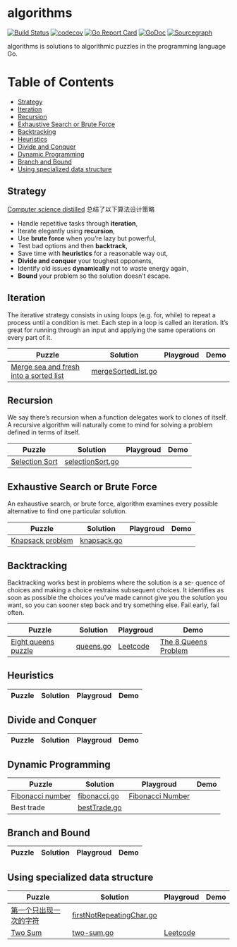 # algorithms

[![Build Status](https://travis-ci.com/zhuqiuzhi/algorithms.svg?branch=master)](https://travis-ci.com/zhuqiuzhi/algorithms)
[![codecov](https://codecov.io/gh/zhuqiuzhi/algorithms/branch/master/graph/badge.svg)](https://codecov.io/gh/zhuqiuzhi/algorithms)
[![Go Report Card](https://goreportcard.com/badge/github.com/zhuqiuzhi/algorithms)](https://goreportcard.com/report/github.com/zhuqiuzhi/algorithms)
[![GoDoc](https://godoc.org/github.com/zhuqiuzhi/algorithms?status.svg)](https://godoc.org/github.com/zhuqiuzhi/algorithms)
[![Sourcegraph](https://sourcegraph.com/github.com/zhuqiuzhi/algorithms/-/badge.svg)](https://sourcegraph.com/github.com/zhuqiuzhi/algorithms)

algorithms is solutions to algorithmic puzzles in the programming language Go.

Table of Contents
=================

* [Strategy](#strategy)
* [Iteration](#iteration)
* [Recursion](#recursion)
* [Exhaustive Search or Brute Force](#exhaustive-search-or-brute-force)
* [Backtracking](#backtracking)
* [Heuristics](#heuristics)
* [Divide and Conquer](#divide-and-conquer)
* [Dynamic Programming](#dynamic-programming)
* [Branch and Bound](#branch-and-bound)
* [Using specialized data structure](#using-specialized-data-structure)

## Strategy 

[Computer science distilled](https://code.energy/computer-science-distilled/) 总结了以下算法设计策略

- Handle repetitive tasks through **iteration**,
- Iterate elegantly using **recursion**,
- Use **brute force** when you’re lazy but powerful,
- Test bad options and then **backtrack**,
- Save time with **heuristics** for a reasonable way out,
- **Divide and conquer** your toughest opponents,
- Identify old issues **dynamically** not to waste energy again,
- **Bound** your problem so the solution doesn’t escape.

## Iteration

The iterative strategy consists in using loops (e.g. for, while) to repeat a process until a condition is met. Each step in a loop is called an iteration. It’s great for running through an input and applying the same operations on every part of it.

Puzzle |  Solution | Playgroud | Demo 
------ |  -------- | --------- | ----
[Merge sea and fresh into a sorted list](https://code.energy/computer-science-distilled/) | [mergeSortedList.go](/mergeSortedList.go) | |

## Recursion 

We say there’s recursion when a function delegates work to clones of itself. A recursive algorithm will naturally come to mind for solving a problem defined in terms of itself.

Puzzle | Solution | Playgroud | Demo 
------ | -------- | --------- | ----
[Selection Sort](https://en.wikipedia.org/wiki/Selection_sort) | [selectionSort.go](/selectionSort.go) | |

## Exhaustive Search or Brute Force

An exhaustive search, or brute force, algorithm examines every possible alternative to find one particular solution.

Puzzle | Solution | Playgroud | Demo 
------ | -------- | --------- | ----
[Knapsack problem](https://en.wikipedia.org/wiki/Knapsack_problem) | [knapsack.go](/knapsack.go) | | 

## Backtracking

Backtracking works best in problems where the solution is a se- quence of choices and making a choice restrains subsequent choices. It identifies as soon as possible the choices you’ve made cannot give you the solution you want, so you can sooner step back and try something else. Fail early, fail often.

Puzzle | Solution | Playgroud | Demo 
------ | -------- | --------- | ----
[Eight queens puzzle](https://en.wikipedia.org/wiki/Eight_queens_puzzle) | [queens.go](/queens.go) | [Leetcode](https://leetcode-cn.com/problems/n-queens/) | [The 8 Queens Problem](https://code.energy/8-queens-problem)

## Heuristics

Puzzle | Solution | Playgroud | Demo 
------ | -------- | --------- | ----

## Divide and Conquer

Puzzle | Solution | Playgroud | Demo 
------ | -------- | --------- | ----

## Dynamic Programming

Puzzle | Solution | Playgroud | Demo 
------ | -------- | --------- | ----
[Fibonacci number](https://en.wikipedia.org/wiki/Fibonacci_number) | [fibonacci.go](/fibonacci.go) | [Fibonacci Number](https://leetcode.com/problems/fibonacci-number/) |
Best trade | [bestTrade.go](/bestTrade.go) | |

## Branch and Bound

Puzzle | Solution | Playgroud | Demo 
------ | -------- | --------- | ----

## Using specialized data structure

Puzzle | Solution | Playgroud | Demo 
------ | -------- | --------- | ----
[第一个只出现一次的字符](https://book.douban.com/subject/6966465/) | [firstNotRepeatingChar.go](/firstNotRepeatingChar.go) | |
[Two Sum](https://leetcode-cn.com/problems/two-sum/) | [two-sum.go](/two-sum.go) | [Leetcode](https://leetcode-cn.com/problems/two-sum/) | 
